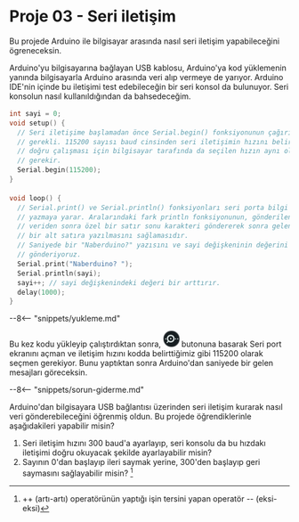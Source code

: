 # Proje 03 - Seri iletişim

Bu projede Arduino ile bilgisayar arasında nasıl seri iletişim yapabileceğini ögreneceksin.

Arduino'yu bilgisayarına bağlayan USB kablosu, Arduino'ya kod yüklemenin yanında bilgisayarla Arduino arasında veri alıp vermeye de yarıyor. Arduino IDE'nin içinde bu iletişimi test edebileceğin bir seri konsol da bulunuyor. Seri konsolun nasıl kullanıldığından da bahsedeceğim. 

``` c
int sayi = 0;
void setup() {
  // Seri iletişime başlamadan önce Serial.begin() fonksiyonunun çağırılması
  // gerekli. 115200 sayısı baud cinsinden seri iletişimin hızını belirliyor. iletişimin
  // doğru çalışması için bilgisayar tarafında da seçilen hızın aynı olması
  // gerekir. 
  Serial.begin(115200);
}

void loop() {
  // Serial.print() ve Serial.println() fonksiyonları seri porta bilgi 
  // yazmaya yarar. Aralarındaki fark println fonksiyonunun, gönderilen
  // veriden sonra özel bir satır sonu karakteri göndererek sonra gelenlerin
  // bir alt satıra yazılmasını sağlamasıdır.
  // Saniyede bir "Naberduino?" yazısını ve sayi değişkeninin değerini 
  // gönderiyoruz.
  Serial.print("Naberduino? ");
  Serial.println(sayi);
  sayi++; // sayi değişkenindeki değeri bir arttırır.
  delay(1000);
}
```

--8<-- "snippets/yukleme.md"

Bu kez kodu yükleyip çalıştırdıktan sonra, ![Seri port ekranı](images/serial_button.png) butonuna basarak Seri port ekranını açman ve iletişim hızını kodda belirttiğimiz gibi 115200 olarak seçmen gerekiyor. Bunu yaptıktan sonra Arduino'dan saniyede bir gelen mesajları göreceksin.

--8<-- "snippets/sorun-giderme.md"

Arduino'dan bilgisayara USB bağlantısı üzerinden seri iletişim kurarak nasıl veri gönderebileceğini öğrenmiş oldun. Bu projede öğrendiklerinle aşağıdakileri yapabilir misin?

1. Seri iletişim hızını 300 baud'a ayarlayıp, seri konsolu da bu hızdakı iletişimi doğru okuyacak şekilde ayarlayabilir misin?
2. Sayının 0'dan başlayıp ileri saymak yerine, 300'den başlayıp geri saymasını sağlayabilir misin? [^1]

[^1]: ++ (artı-artı) operatörünün yaptığı işin tersini yapan operatör -- (eksi-eksi)
